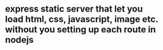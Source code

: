 # express static server that let you load html, css, javascript, image etc. without you setting up each route in nodejs
